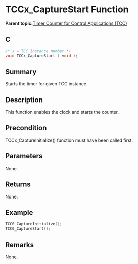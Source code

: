 # TCCx\_CaptureStart Function

**Parent topic:**[Timer Counter for Control Applications \(TCC\)](GUID-CCA150A8-2C66-40B2-9C35-D7F3473720AE.md)

## C

```c
/* x = TCC instance number */
void TCCx_CaptureStart ( void );
```

## Summary

Starts the timer for given TCC instance.

## Description

This function enables the clock and starts the counter.

## Precondition

TCCx\_CaptureInitialize\(\) function must have been called first.

## Parameters

None.

## Returns

None.

## Example

```c
TCC0_CaptureInitialize();
TCC0_CaptureStart();
```

## Remarks

None.


